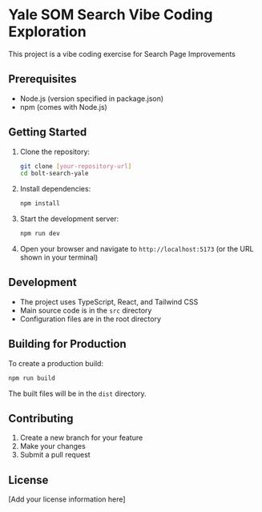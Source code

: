 # Yale SOM Search Vibe Coding Exploration

This project is a vibe coding exercise for Search Page Improvements

## Prerequisites

- Node.js (version specified in package.json)
- npm (comes with Node.js)

## Getting Started

1. Clone the repository:
   ```bash
   git clone [your-repository-url]
   cd bolt-search-yale
   ```

2. Install dependencies:
   ```bash
   npm install
   ```

3. Start the development server:
   ```bash
   npm run dev
   ```

4. Open your browser and navigate to `http://localhost:5173` (or the URL shown in your terminal)

## Development

- The project uses TypeScript, React, and Tailwind CSS
- Main source code is in the `src` directory
- Configuration files are in the root directory

## Building for Production

To create a production build:

```bash
npm run build
```

The built files will be in the `dist` directory.

## Contributing

1. Create a new branch for your feature
2. Make your changes
3. Submit a pull request

## License

[Add your license information here] 